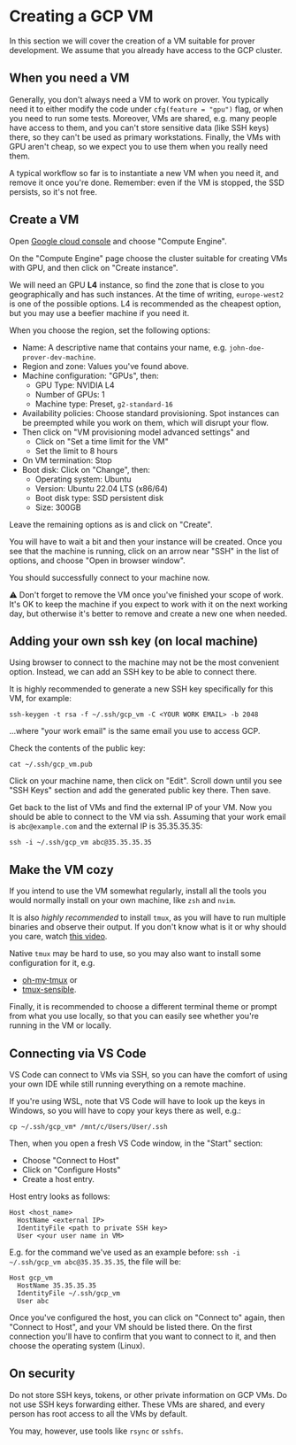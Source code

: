 # Creating a GCP VM

In this section we will cover the creation of a VM suitable for prover development. We assume that you already have
access to the GCP cluster.

## When you need a VM

Generally, you don't always need a VM to work on prover. You typically need it to either modify the code under
`cfg(feature = "gpu")` flag, or when you need to run some tests. Moreover, VMs are shared, e.g. many people have access
to them, and you can't store sensitive data (like SSH keys) there, so they can't be used as primary workstations.
Finally, the VMs with GPU aren't cheap, so we expect you to use them when you really need them.

A typical workflow so far is to instantiate a new VM when you need it, and remove it once you're done. Remember: even if
the VM is stopped, the SSD persists, so it's not free.

## Create a VM

Open [Google cloud console](https://console.cloud.google.com/) and choose "Compute Engine".

On the "Compute Engine" page choose the cluster suitable for creating VMs with GPU, and then click on "Create instance".

We will need an GPU **L4** instance, so find the zone that is close to you geographically and has such instances. At the
time of writing, `europe-west2` is one of the possible options. L4 is recommended as the cheapest option, but you may
use a beefier machine if you need it.

When you choose the region, set the following options:

- Name: A descriptive name that contains your name, e.g. `john-doe-prover-dev-machine`.
- Region and zone: Values you've found above.
- Machine configuration: "GPUs", then:
  - GPU Type: NVIDIA L4
  - Number of GPUs: 1
  - Machine type: Preset, `g2-standard-16`
- Availability policies: Choose standard provisioning. Spot instances can be preempted while you work on them, which
  will disrupt your flow.
- Then click on "VM provisioning model advanced settings" and
  - Click on "Set a time limit for the VM"
  - Set the limit to 8 hours
- On VM termination: Stop
- Boot disk: Click on "Change", then:
  - Operating system: Ubuntu
  - Version: Ubuntu 22.04 LTS (x86/64)
  - Boot disk type: SSD persistent disk
  - Size: 300GB

Leave the remaining options as is and click on "Create".

You will have to wait a bit and then your instance will be created. Once you see that the machine is running, click on
an arrow near "SSH" in the list of options, and choose "Open in browser window".

You should successfully connect to your machine now.

⚠️ Don't forget to remove the VM once you've finished your scope of work. It's OK to keep the machine if you expect to
work with it on the next working day, but otherwise it's better to remove and create a new one when needed.

## Adding your own ssh key (on local machine)

Using browser to connect to the machine may not be the most convenient option. Instead, we can add an SSH key to be able
to connect there.

It is highly recommended to generate a new SSH key specifically for this VM, for example:

```
ssh-keygen -t rsa -f ~/.ssh/gcp_vm -C <YOUR WORK EMAIL> -b 2048
```

...where "your work email" is the same email you use to access GCP.

Check the contents of the public key:

```
cat ~/.ssh/gcp_vm.pub
```

Click on your machine name, then click on "Edit". Scroll down until you see "SSH Keys" section and add the generated
public key there. Then save.

Get back to the list of VMs and find the external IP of your VM. Now you should be able to connect to the VM via ssh.
Assuming that your work email is `abc@example.com` and the external IP is 35.35.35.35:

```
ssh -i ~/.ssh/gcp_vm abc@35.35.35.35
```

## Make the VM cozy

If you intend to use the VM somewhat regularly, install all the tools you would normally install on your own machine,
like `zsh` and `nvim`.

It is also _highly recommended_ to install `tmux`, as you will have to run multiple binaries and observe their output.
If you don't know what is it or why should you care, watch [this video](https://www.youtube.com/watch?v=DzNmUNvnB04).

Native `tmux` may be hard to use, so you may also want to install some configuration for it, e.g.

- [oh-my-tmux](https://github.com/gpakosz/.tmux) or
- [tmux-sensible](https://github.com/tmux-plugins/tmux-sensible).

Finally, it is recommended to choose a different terminal theme or prompt from what you use locally, so that you can
easily see whether you're running in the VM or locally.

## Connecting via VS Code

VS Code can connect to VMs via SSH, so you can have the comfort of using your own IDE while still running everything on
a remote machine.

If you're using WSL, note that VS Code will have to look up the keys in Windows, so you will have to copy your keys
there as well, e.g.:

```
cp ~/.ssh/gcp_vm* /mnt/c/Users/User/.ssh
```

Then, when you open a fresh VS Code window, in the "Start" section:

- Choose "Connect to Host"
- Click on "Configure Hosts"
- Create a host entry.

Host entry looks as follows:

```
Host <host_name>
  HostName <external IP>
  IdentityFile <path to private SSH key>
  User <your user name in VM>
```

E.g. for the command we've used as an example before: `ssh -i ~/.ssh/gcp_vm abc@35.35.35.35`, the file will be:

```
Host gcp_vm
  HostName 35.35.35.35
  IdentityFile ~/.ssh/gcp_vm
  User abc
```

Once you've configured the host, you can click on "Connect to" again, then "Connect to Host", and your VM should be
listed there. On the first connection you'll have to confirm that you want to connect to it, and then choose the operating
system (Linux).

## On security

Do not store SSH keys, tokens, or other private information on GCP VMs. Do not use SSH keys forwarding either. These VMs
are shared, and every person has root access to all the VMs by default.

You may, however, use tools like `rsync` or `sshfs`.
